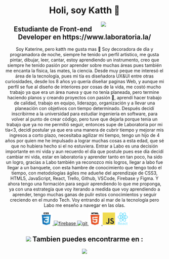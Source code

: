 <div align='center'>
<h1>Holi, soy Katth 💛 </h1>
 <img align='right' src='https://user-images.githubusercontent.com/5713670/87202985-820dcb80-c2b6-11ea-9f56-7ec461c497c3.gif' width='200'>

<h2>Estudiante de Front-end Developer en https://www.laboratoria.la/</h2>
 <p align="center">
Soy Katerine, pero katth me gusta mas 🖤
Soy decoradora de día y programadora de noche, siempre he tenido un perfil artistico, me gusta pintar, dibujar, leer, cantar, 
estoy aprendiendo un instrumento, creo que siempre he tenido pasión por aprender sobre muchas áreas pues también me encanta la física, las mates, la ciencia. 
Desde muy peque me interesó el área de la tecnología, pues mi tía es diseñadora UX&UI entre otras curiosidades, desde los 8 años yo quería diseñar paginas Web, y aunque mi perfil se fue al diseño de interiores por cosas de la vida, me costó mucho trabajo ya que era un área nueva y que no tenía planeada, pero termine haciendo planos y creando proyectos con pasión 🖤, aprendí hacer trabajo de calidad, trabajo en equipo, liderazgo, organización y a llevar una planeación con objetivos con tiempo determinado. Después decidí inscribirme a la universidad para estudiar ingeniería en software, para volver al punto de crear código, pero tuve que dejarla porque tenia un trabajo que ya no me permitió seguir, entonces supe de Laboratoria por mi tía<3, decidí postular ya que era una manera de cubrir tiempo y mejorar mis ingresos a corto plazo, necesitaba agilizar mi tiempo, tengo un hijo de 4 años por quien me he impulsado a lograr muchas cosas a esta edad, que sé que no hubiera hecho si el no estuviera. Entrar a Labo es una decisión importante en mi vida y aun recuerdo el día que postule pues ese día decidí cambiar mi vida, estar en laboratoria y aprender tanto en tan poco, ha sido un logro, gracias a Labo también ya reconozco mis logros, llegar a labo fue llegar a un banquete, con esta hambre de conocimiento que tengo todo el tiempo, con metodologías ágiles me adueñe del aprendizaje de CSS3, HTML5, JavaScript, React, Trello, Github, VSCode, Firebase y Figma. Y ahora tengo una formación para seguir aprendiendo lo que me proponga, ya con una estrategia que voy iterando a medida que voy aprendiendo a aprender, tengo muchas ganas de pulir estos conocimientos y seguir creciendo en el mundo Tech. 
Voy entrando al mar de la tecnología pero Labo me enseño a navegar en las olas.
</p>
<p align="center"> <a href="https://developer.android.com" target="_blank">
<img src="https://raw.githubusercontent.com/devicons/devicon/master/icons/css3/css3-original-wordmark.svg" alt="css3" width="40" height="40"/> </a> <a href="https://www.docker.com/" target="_blank"><a href="https://firebase.google.com/" target="_blank"> <img src="https://www.vectorlogo.zone/logos/firebase/firebase-icon.svg" alt="firebase" width="40" height="40"/> </a><a href="https://git-scm.com/" target="_blank"> <img src="https://www.vectorlogo.zone/logos/git-scm/git-scm-icon.svg" alt="git" width="40" height="40"/> </a><a href="https://www.w3.org/html/" target="_blank"> <img src="https://raw.githubusercontent.com/devicons/devicon/master/icons/html5/html5-original-wordmark.svg" alt="html5" width="40" height="40"/> </a><img src="https://raw.githubusercontent.com/devicons/devicon/master/icons/javascript/javascript-original.svg" alt="javascript" width="40" height="40"/> </a><a href="https://reactjs.org/" target="_blank"> <img src="https://raw.githubusercontent.com/devicons/devicon/master/icons/react/react-original-wordmark.svg" alt="react" width="40" height="40"/> </a> 

## <img height="40" src="https://raw.githubusercontent.com/innng/innng/master/assets/kyubey.gif"/> Tambien puedes encontrarme en :
[![](https://img.shields.io/badge/-linkedin-0073B1?style=flat-square)](https://www.linkedin.com/in/katerine-medina-059646181/)


<!--
**katterine-Med/katterine-Med** is a ✨ _special_ ✨ repository because its `README.md` (this file) appears on your GitHub profile.

Here are some ideas to get you started:

- 🔭 I’m currently working on ...
- 🌱 I’m currently learning ...
- 👯 I’m looking to collaborate on ...
- 🤔 I’m looking for help with ...
- 💬 Ask me about ...
- 📫 How to reach me: ...
- 😄 Pronouns: ...
- ⚡ Fun fact: ...
-->

